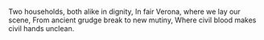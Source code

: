 
Two households, both alike in dignity,
In fair Verona, where we lay our scene,
From ancient grudge break to new mutiny,
Where civil blood makes civil hands unclean.
